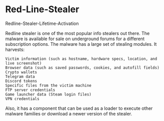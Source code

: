 # Red-Line-Stealer
Redline-Stealer-Lifetime-Activation

Redline stealer is one of the most popular info stealers out there. The malware is available for sale on underground forums for a different subscription options. The malware has a large set of stealing modules. It harvests:

    Victim information (such as hostname, hardware specs, location, and live screenshot)
    Browser data (such as saved passwords, cookies, and autofill fields)
    Crypto wallets
    Telegram data
    Discord tokens
    Specific files from the victim machine
    FTP server credentials
    Game launcher data (Steam login files)
    VPN credentials

Also, it has a component that can be used as a loader to execute other malware families or download a newer version of the stealer.
